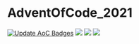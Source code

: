 # AdventOfCode_2021
[![Update AoC Badges](https://github.com/Kehvarl/AdventOfCode_2021/actions/workflows/main.yml/badge.svg?branch=main)](https://github.com/Kehvarl/AdventOfCode_2021/actions/workflows/main.yml)  ![](https://img.shields.io/badge/day%20📅-9-blue)  ![](https://img.shields.io/badge/stars%20⭐-17-yellow) ![](https://img.shields.io/badge/days%20completed-8-red)

